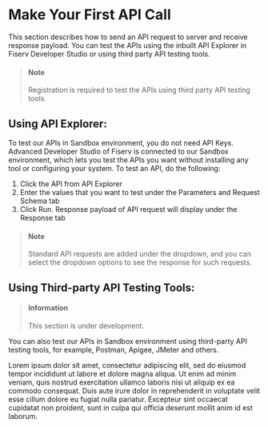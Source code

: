 # Make Your First API Call

This section describes how to send an API request to server and receive response payload. You can test the APIs using the inbuilt API Explorer in Fiserv Developer Studio or using third party API testing tools.

> #### Note
> 
> Registration is required to test the APIs using third party API testing tools.

## Using API Explorer:

To test our APIs in Sandbox environment, you do not need API Keys. Advanced Developer Studio of Fiserv is connected to our Sandbox environment, which lets you test the APIs you want without installing any tool or configuring your system. To test an API, do the following:
1.	Click the API from API Explorer 
2.	Enter the values that you want to test under the Parameters and Request Schema tab
3.	Click Run. Response payload of API request will display under the Response tab

> #### Note
> 
> Standard API requests are added under the dropdown, and you can select the dropdown options to see the response for such requests.

## Using Third-party API Testing Tools:
> #### Information
> 
> This section is under development.

You can also test our APIs in Sandbox environment using third-party API testing tools, for example, Postman, Apigee, JMeter and others.


Lorem ipsum dolor sit amet, consectetur adipiscing elit, sed do eiusmod tempor incididunt ut labore et dolore magna aliqua. 
Ut enim ad minim veniam, quis nostrud exercitation ullamco laboris nisi ut aliquip ex ea commodo consequat. 
Duis aute irure dolor in reprehenderit in voluptate velit esse cillum dolore eu fugiat nulla pariatur. 
Excepteur sint occaecat cupidatat non proident, sunt in culpa qui officia deserunt mollit anim id est laborum.

